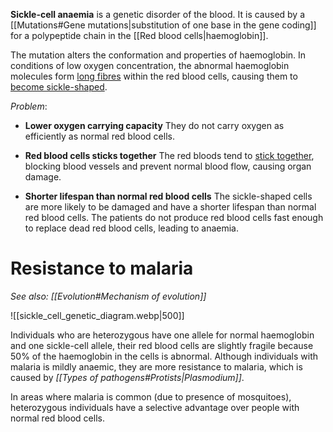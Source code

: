 **Sickle-cell anaemia** is a genetic disorder of the blood. It is caused by a [[Mutations#Gene mutations|substitution of one base in the gene coding]] for a polypeptide chain in the [[Red blood cells|haemoglobin]].

The mutation alters the <span class="hi-green">conformation and properties of haemoglobin</span>. In conditions of low oxygen concentration, the abnormal haemoglobin molecules form <u>long fibres</u> within the red blood cells, causing them to <u>become sickle-shaped</u>.

*Problem*:
- **Lower oxygen carrying capacity**
  They do not carry oxygen as efficiently as normal red blood cells.

- **Red blood cells sticks together**
  The red bloods tend to <u>stick together</u>, <span class="hi-green">blocking blood vessels and prevent normal blood flow</span>, causing organ damage.

- **Shorter lifespan than normal red blood cells**
  The sickle-shaped cells are more likely to be damaged and have a <span class="hi-green">shorter lifespan</span> than normal red blood cells. The patients do not produce red blood cells fast enough to replace dead red blood cells, leading to <span class="hi-blue">anaemia</span>.

# Resistance to malaria
*See also: [[Evolution#Mechanism of evolution]]*

![[sickle_cell_genetic_diagram.webp|500]]

Individuals who are heterozygous have one allele for normal haemoglobin and one sickle-cell allele, their red blood cells are slightly fragile because 50% of the haemoglobin in the cells is abnormal. Although individuals with malaria is mildly anaemic, they are more resistance to malaria, which is caused by *[[Types of pathogens#Protists|Plasmodium]]*.

In areas where malaria is common (due to presence of mosquitoes), <span class="hi-green">heterozygous individuals have a selective advantage</span> over people with normal red blood cells.

